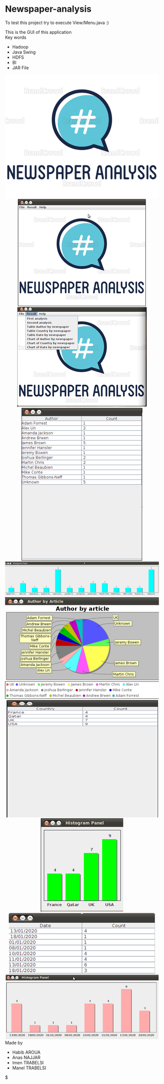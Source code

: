 # Newspaper-analysis

To test this project try to execute View/Menu.java :)

This is the GUI of this application
<br>
Key words
<ul>
  <li>Hadoop</li>
  <li>Java Swing</li>
  <li>HDFS</li>
  <li>BI</li>
  <li>JAR File</li>
 </ul>
 <center>
    <img src="image/large.png" />
    <img src="image/main.png" />
    <img src="image/menu.png" />
    <img src="image/Table_NewspaperByAuthor.png" />
    <img src="image/Histogram_NewspaperByAuthor.png" />
    <img src="image/Circul_NewspaperByAuthor.png" />
    <img src="image/Table_NewspaperByCountry.png" />
    <img src="image/Histogram_NewspaperByCountry.png" />
    <img src="image/Table_NewspaperByDate.png" />
    <img src="image/Histogram_NewspaperByDate.png" />
</center>
Made by <br>
<ul>
  <li>Habib AROUA</li>
  <li>Anas NAJJAR</li>
  <li>Imen TRABELSI</li>
  <li>Manel TRABELSI</li>
</ul>
$
